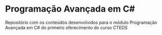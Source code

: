 # Programação Avançada em C#
Repositório com os conteúdos desenvolvidos para o módulo Programação Avançada em C# do primeiro oferecimento do curso CTEDS
 
